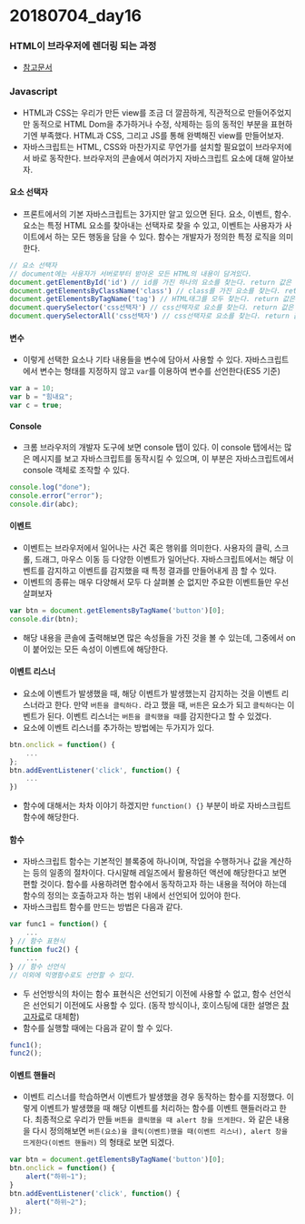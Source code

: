 # 20180704_day16

### HTML이 브라우저에 렌더링 되는 과정

- [참고문서](https://d2.naver.com/helloworld/59361)

### Javascript

- HTML과 CSS는 우리가 만든 view를 조금 더 깔끔하게, 직관적으로 만들어주었지만 동적으로 HTML Dom을 추가하거나 수정, 삭제하는 등의 동적인 부분을 표현하기엔 부족했다. HTML과 CSS, 그리고 JS를 통해 완벽해진 view를 만들어보자.
- 자바스크립트는 HTML, CSS와 마찬가지로 무언가를 설치할 필요없이 브라우저에서 바로 동작한다. 브라우저의 콘솔에서 여러가지 자바스크립트 요소에 대해 알아보자.

#### 요소 선택자

- 프론트에서의 기본 자바스크립트는 3가지만 알고 있으면 된다. 요소, 이벤트, 함수. 요소는 특정 HTML 요소를 찾아내는 선택자로 찾을 수 있고, 이벤트는 사용자가 사이트에서 하는 모든 행동을 담을 수 있다. 함수는 개발자가 정의한 특정 로직을 의미한다.

```javascript
// 요소 선택자
// document에는 사용자가 서버로부터 받아온 모든 HTML의 내용이 담겨있다.
document.getElementById('id') // id를 가진 하나의 요소를 찾는다. return 값은 요소 1개
document.getElementsByClassName('class') // class를 가진 요소를 찾는다. return 값은 배열형태
document.getElementsByTagName('tag') // HTML태그를 모두 찾는다. return 값은 배열형태
document.querySelector('css선택자') // css선택자로 요소를 찾는다. return 값은 요소 1개
document.querySelectorAll('css선택자') // css선택자로 요소를 찾는다. return 값은 배열형태
```



#### 변수

- 이렇게 선택한 요소나 기타 내용들을 변수에 담아서 사용할 수 있다. 자바스크립트에서 변수는 형태를 지정하지 않고 `var`를 이용하여 변수를 선언한다(ES5 기준)

```javascript
var a = 10;
var b = "힘내요";
var c = true;
```



#### Console

- 크롬 브라우저의 개발자 도구에 보면 console 탭이 있다. 이 console 탭에서는 많은 메시지를 보고 자바스크립트를 동작시킬 수 있으며, 이 부분은 자바스크립트에서 console 객체로 조작할 수 있다.

```javascript
console.log("done");
console.error("error");
console.dir(abc);
```



#### 이벤트

- 이벤트는 브라우저에서 일어나는 사건 혹은 행위를 의미한다. 사용자의 클릭, 스크롤, 드래그, 마우스 이동 등 다양한 이벤트가 일어난다. 자바스크립트에서는 해당 이벤트를 감지하고 이벤트를 감지했을 때 특정 결과를 만들어내게 끔 할 수 있다.
- 이벤트의 종류는 매우 다양해서 모두 다 살펴볼 순 없지만 주요한 이벤트들만 우선 살펴보자

```javascript
var btn = document.getElementsByTagName('button')[0];
console.dir(btn);
```

- 해당 내용을 콘솔에 출력해보면 많은 속성들을 가진 것을 볼 수 있는데, 그중에서 on이 붙어있는 모든 속성이 이벤트에 해당한다.



#### 이벤트 리스너

- 요소에 이벤트가 발생했을 때, 해당 이벤트가 발생했는지 감지하는 것을 이벤트 리스너라고 한다. 만약 `버튼을 클릭하다.` 라고 했을 때, `버튼`은 요소가 되고 `클릭하다`는 이벤트가 된다. 이벤트 리스너는 `버튼을 클릭했을 때`를 감지한다고 할 수 있겠다.
- 요소에 이벤트 리스너를 추가하는 방법에는 두가지가 있다. 

```javascript
btn.onclick = function() {
    ...
};
btn.addEventListener('click', function() {
    ...
})
```

- 함수에 대해서는 차차 이야기 하겠지만 `function() {}` 부분이 바로 자바스크립트 함수에 해당한다.



#### 함수

- 자바스크립트 함수는 기본적인 블록중에 하나이며, 작업을 수행하거나 값을 계산하는 등의 일종의 절차이다. 다시말해 레일즈에서 활용하던 액션에 해당한다고 보면 편할 것이다. 함수를 사용하려면  함수에서 동작하고자 하는 내용을 적어야 하는데 함수의 정의는 호출하고자 하는 범위 내에서 선언되어 있어야 한다.
- 자바스크립트 함수를 만드는 방법은 다음과 같다.

```javascript
var func1 = function() {
    ...
} // 함수 표현식
function fuc2() {
    ...
} // 함수 선언식
// 이외에 익명함수로도 선언할 수 있다.
```

- 두 선언방식의 차이는 함수 표현식은  선언되기 이전에 사용할 수 없고, 함수 선언식은 선언되기 이전에도 사용할 수 있다. (동작 방식이나, 호이스팅에 대한 설명은 [참고자료](https://developer.mozilla.org/ko/docs/Glossary/Hoisting)로 대체함)
- 함수를 실행할 때에는 다음과 같이 할 수 있다.

```javascript
func1();
func2();
```



#### 이벤트 핸들러

- 이벤트 리스너를 학습하면서 이벤트가 발생했을 경우 동작하는 함수를 지정했다. 이렇게 이벤트가 발생했을 때 해당 이벤트를 처리하는 함수를 이벤트 핸들러라고 한다. 최종적으로 우리가 만들 `버튼을 클릭했을 때 alert 창을 뜨게한다.` 와 같은 내용을 다시 정의해보면 `버튼(요소)을 클릭(이벤트)했을 때(이벤트 리스너), alert 창을 뜨게한다(이벤트 핸들러)` 의 형태로 보면 되겠다.

```javascript
var btn = document.getElementsByTagName('button')[0];
btn.onclick = function() {
    alert("하위~1");
}
btn.addEventListener('click', function() {
    alert("하위~2");
});
```



